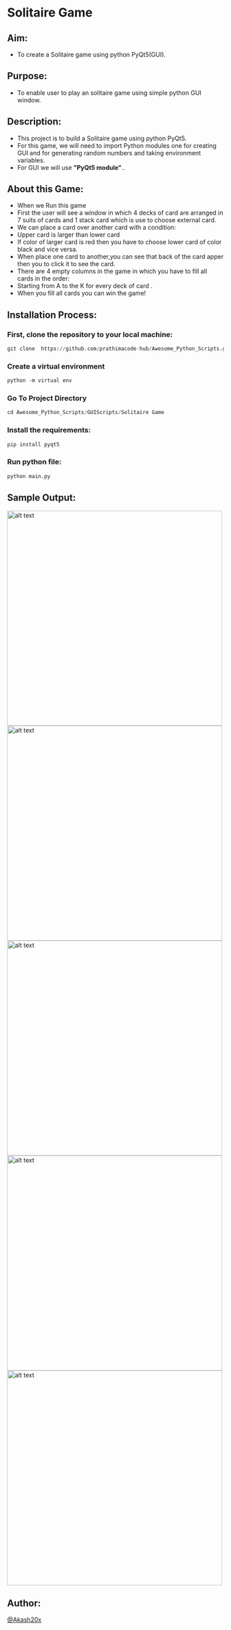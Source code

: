# Solitaire Game

## Aim:

- To create a Solitaire game using python PyQt5(GUI).

## Purpose:

- To enable user to play an solitaire game using simple python GUI window.

## Description:

- This project is to build a Solitaire game using python PyQt5.
- For this game, we will need to import Python modules one for creating GUI and for generating random numbers and taking environment variables.
- For GUI we will use **"PyQt5 module"**..

## About this Game:

- When we Run this game
- First the user will see a window in which 4 decks of card are arranged in 7 suits of cards and 1 stack card which is use to choose external card.
- We can place a card over another card with a condition:
- Upper card is larger than lower card
- If color of larger card is red then you have to choose lower card of color black and vice versa.
- When place one card to another,you can see that back of the card apper then you to click it to see the card.
- There are 4 empty columns in the game in which you have to fill all cards in the order:
- Starting from A to the K for every deck of card .
- When you fill all cards you can win the game!

## Installation Process: 

### First, clone the repository to your local machine:

```python
git clone  https://github.com/prathimacode-hub/Awesome_Python_Scripts.git
```
### Create a virtual environment

```python
python -m virtual env 
```
### Go To Project Directory

```python
cd Awesome_Python_Scripts/GUIScripts/Solitaire Game
```

### Install the requirements:
```python
pip install pyqt5
```
### Run python file:

```python
python main.py
```

## Sample Output:

<img src="https://user-images.githubusercontent.com/46225357/123549756-f8396580-d787-11eb-94dc-707d59ed5fbb.png" alt="alt text" height="500">

<img src="https://user-images.githubusercontent.com/46225357/123549818-42bae200-d788-11eb-973e-b3166b9089f3.png" alt="alt text" height="500">

<img src="https://user-images.githubusercontent.com/46225357/123549839-55cdb200-d788-11eb-9412-63ecba264aa4.png" alt="alt text" height="500">

<img src="https://user-images.githubusercontent.com/46225357/123549868-6bdb7280-d788-11eb-931a-08fb17dc9195.png" alt="alt text" height="500">

<img src="https://user-images.githubusercontent.com/46225357/123549883-7eee4280-d788-11eb-8105-832e4f45bf3f.png" alt="alt text" height="500">

## Author:

[@Akash20x](https://github.com/Akash20x)
